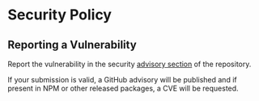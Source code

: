 # Security Policy

## Reporting a Vulnerability

Report the vulnerability in the security [advisory section](https://github.com/deepstreamIO/deepstream.io/security) of the repository.

If your submission is valid, a GitHub advisory will be published and if present in NPM or other released packages, a CVE will be requested.
